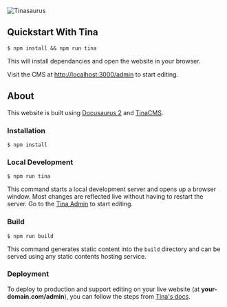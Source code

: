![Tinasaurus](https://res.cloudinary.com/forestry-demo/image/upload/v1677522334/tina-io/blog/tinacms-docusaurus-markdown-editing.gif)

## Quickstart With Tina

```
$ npm install && npm run tina  
```

This will install dependancies and open the website in your browser. 

Visit the CMS at [http://localhost:3000/admin](http://localhost:3000/admin) to start editing.

## About

This website is built using [Docusaurus 2](https://docusaurus.io/) and [TinaCMS](https://tina.io/).

### Installation

```
$ npm install
```

### Local Development

```
$ npm run tina
```

This command starts a local development server and opens up a browser window. Most changes are reflected live without having to restart the server. Go to the [Tina Admin](http://localhost:3000/admin) to start editing.

### Build

```
$ npm run build
```

This command generates static content into the `build` directory and can be served using any static contents hosting service.

### Deployment

To deploy to production and support editing on your live website (at **your-domain.com/admin**), you can follow the steps from [Tina's docs](https://tina.io/docs/forestry/migrate/#deploy-tina-to-your-site).
